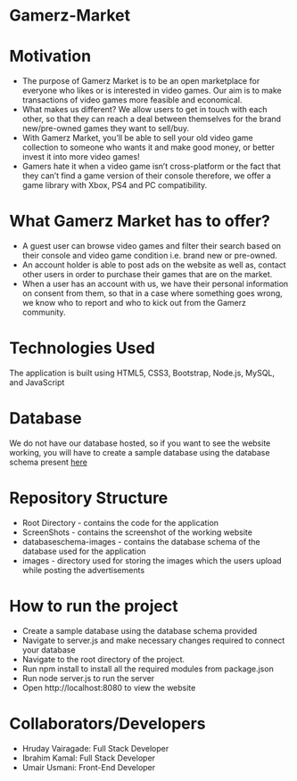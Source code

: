 

# Gamerz-Market

# Motivation 
* The purpose of Gamerz Market is to be an open marketplace for everyone who likes or is interested in video games. Our aim is to make transactions of video games more feasible and economical. 
* What makes us different? We allow users to get in touch with each other, so that they can reach a deal between themselves for the brand new/pre-owned games they want to sell/buy.
* With Gamerz Market, you’ll be able to sell your old video game collection to someone who wants it and make good money, or better invest it into more video games! 
* Gamers hate it when a video game isn’t cross-platform or the fact that they can’t find a game version of their console therefore, we offer a game library with Xbox, PS4 and PC compatibility. 

# What Gamerz Market has to offer? 
* A guest user can browse video games and filter their search based on their console and video game condition i.e. brand new or pre-owned.
* An account holder is able to post ads on the website as well as, contact other users in order to purchase their games that are on the market. 
* When a user has an account with us, we have their personal information on consent from them, so that in a case where something goes wrong, we know who to report and who to kick out from the Gamerz community.  

# Technologies Used
The application is built using HTML5, CSS3, Bootstrap, Node.js, MySQL, and JavaScript

# Database
We do not have our database hosted, so if you want to see the website working, you will have to create a sample database using the database schema present [here](https://github.com/ibrahimkamal7/GamerzMarket/tree/master/databaseschema-images)

# Repository Structure
* Root Directory - contains the code for the application
* ScreenShots - contains the screenshot of the working website
* databaseschema-images - contains the database schema of the database used for the application
* images - directory used for storing the images which the users upload while posting the advertisements

# How to run the project
* Create a sample database using the database schema provided
* Navigate to server.js and make necessary changes required to connect your database
* Navigate to the root directory of the project.
* Run npm install to install all the required modules from package.json
* Run node server.js to run the server
* Open http://localhost:8080 to view the website

# Collaborators/Developers
* Hruday Vairagade: Full Stack Developer
* Ibrahim Kamal: Full Stack Developer
* Umair Usmani: Front-End Developer
